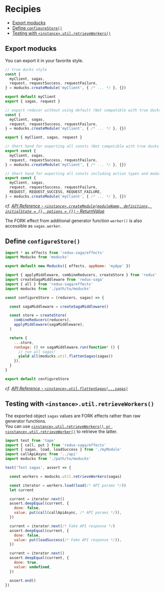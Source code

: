 # Recipies

* [Export moducks](#export-moducks)
* [Define `configureStore()`](#define-configurestore)
* [Testing with `<instance>.util.retrieveWorkers()`](#testing-with-instanceutilretrieveworkers)

## Export moducks

You can export it in your favorite style.

```js
// true ducks style
const {
  myClient, sagas,
  request, requestSuccess, requestFailure,
} = moducks.createModule('myClient', { /* ... */ }, {})

export default myClient
export { sagas, request }
```

```js
// export reducer without using default (Not compatible with true ducks style)
const {
  myClient, sagas,
  request, requestSuccess, requestFailure,
} = moducks.createModule('myClient', { /* ... */ }, {})

export { myClient, sagas, request }
```

```js
// Short hand for exporting all consts (Not compatible with true ducks style)
export const {
  myClient, sagas,
  request, requestSuccess, requestFailure,
} = moducks.createModule('myClient', { /* ... */ }, {})
```

```js
// Short hand for exporting all consts including action types and module selector (Not compatible with true ducks style)
export const {
  myClient, sagas,
  request, requestSuccess, requestFailure,
  REQUEST, REQUEST_SUCCESS, REQUEST_FAILURE,
} = moducks.createModule('myClient', { /* ... */ }, {})
```

*cf. [API Reference - `<instance>.createModule(moduleName, definitions, initialState = {}, options = {})` - ReturnValue](../api#return-value)*

The FORK effect from additional generator function `worker()` is also accessible as `sagas.worker`.

## Define `configureStore()`

```js
import * as effects from 'redux-saga/effects'
import Moducks from 'moducks'

export default new Moducks({ effects, appName: 'myApp' })
```

```js
import { applyMiddleware, combineReducers, createStore } from 'redux'
import createSagaMiddleware from 'redux-saga'
import { all } from 'redux-saga/effects'
import moducks from './path/to/moducks'

const configureStore = (reducers, sagas) => {

  const sagaMiddleware = createSagaMiddleware()

  const store = createStore(
    combineReducers(reducers),
    applyMiddleware(sagaMiddleware),
  )

  return {
    ...store,
    runSaga: () => sagaMiddleware.run(function* () {
      // run all sagas!
      yield all(moducks.util.flattenSagas(sagas))
    }),
  }
}

export default configureStore
```

*cf. [API Reference - `<instance>.util.flattenSagas(...sagas)`](../api#instanceutilflattensagassagas)*

## Testing with `<instance>.util.retrieveWorkers()`

The exported object `sagas` values are FORK effects rather than raw generator functions.  
You can use [`<instance>.util.retrieveWorkers() or <instance>.util.retrieveWorker()`](../api#instanceutilretrieveworkerssagasinstanceutilretrieveworkersaga) to retrieve the latter.

```js
import test from 'tape'
import { call, put } from 'redux-saga/effects'
import { sagas, load, loadSuccess } from './myModule'
import callApiAsync from '../api'
import moducks from './path/to/moducks'

test('Test sagas', assert => {

  const workers = moducks.util.retrieveWorkers(sagas)

  const iterator = workers.load(load(/* API params */))
  let current

  current = iterator.next()
  assert.deepEqual(current, {
    done: false,
    value: put(call(callApiAsync, /* API params */)),
  })

  current = iterator.next(/* Fake API response */)
  assert.deepEqual(current, {
    done: false,
    value: put(loadSuccess(/* Fake API response */)),
  })

  current = iterator.next()
  assert.deepEqual(current, {
    done: true,
    value: undefined,
  })

  assert.end()
})
```
